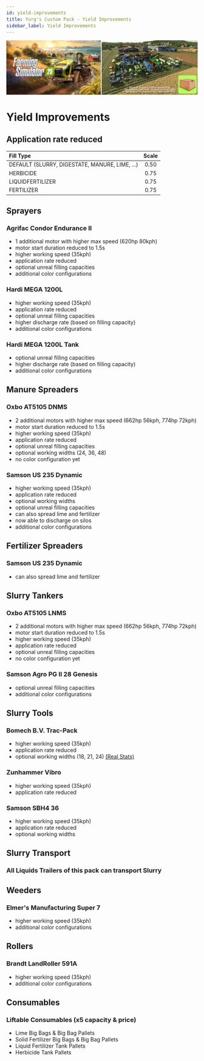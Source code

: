 ```yaml
---
id: yield-improvements
title: Yurg's Custom Pack - Yield Improvements
sidebar_label: Yield Improvements
---
```

[![](modHeader.png)](modScreen.png)
# Yield Improvements

## Application rate reduced

| Fill Type                                      | Scale |
|:-----------------------------------------------|:-----:|
| DEFAULT (SLURRY, DIGESTATE, MANURE, LIME, ...) | 0.50  |
| HERBICIDE                                      | 0.75  |
| LIQUIDFERTILIZER                               | 0.75  |
| FERTILIZER                                     | 0.75  |

## Sprayers

### Agrifac Condor Endurance II
- 1 additional motor with higher max speed (620hp 80kph)
- motor start duration reduced to 1.5s
- higher working speed (35kph)
- application rate reduced
- optional unreal filling capacities
- additional color configurations

### Hardi MEGA 1200L
- higher working speed (35kph)
- application rate reduced
- optional unreal filling capacities
- higher discharge rate (based on filling capacity)
- additional color configurations

### Hardi MEGA 1200L Tank
- optional unreal filling capacities
- higher discharge rate (based on filling capacity)
- additional color configurations

## Manure Spreaders

### Oxbo AT5105 DNMS
- 2 additional motors with higher max speed (662hp 56kph, 774hp 72kph)
- motor start duration reduced to 1.5s
- higher working speed (35kph)
- application rate reduced
- optional unreal filling capacities
- optional working widths (24, 36, 48)
- no color configuration yet

### Samson US 235 Dynamic
- higher working speed (35kph)
- application rate reduced
- optional working widths
- optional unreal filling capacities
- can also spread lime and fertilizer
- now able to discharge on silos
- additional color configurations

## Fertilizer Spreaders

### Samson US 235 Dynamic
- can also spread lime and fertilizer

## Slurry Tankers

### Oxbo AT5105 LNMS
- 2 additional motors with higher max speed (662hp 56kph, 774hp 72kph)
- motor start duration reduced to 1.5s
- higher working speed (35kph)
- application rate reduced
- optional unreal filling capacities
- no color configuration yet

### Samson Agro PG II 28 Genesis
- optional unreal filling capacities
- additional color configurations

## Slurry Tools

### Bomech B.V. Trac-Pack
- higher working speed (35kph)
- application rate reduced
- optional working widths (18, 21, 24) [(Real Stats)](https://www.bomech.nl/producten/trac-pack/)

### Zunhammer Vibro
- higher working speed (35kph)
- application rate reduced

### Samson SBH4 36
- higher working speed (35kph)
- application rate reduced
- optional working widths

## Slurry Transport

### All Liquids Trailers of this pack can transport Slurry

## Weeders

### Elmer's Manufacturing Super 7
- higher working speed (35kph)
- additional color configurations

## Rollers

### Brandt LandRoller 591A
- higher working speed (35kph)
- additional color configurations

## Consumables

### Liftable Consumables (x5 capacity & price)
- Lime Big Bags & Big Bag Pallets
- Solid Fertilizer Big Bags & Big Bag Pallets
- Liquid Fertilizer Tank Pallets
- Herbicide Tank Pallets
